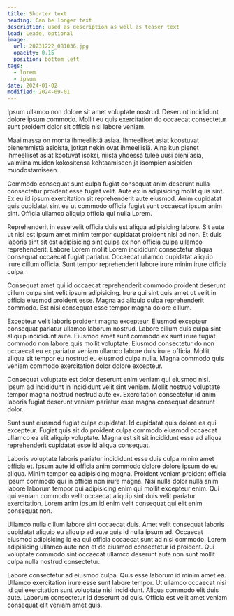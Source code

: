 ```yaml
---
title: Shorter text
heading: Can be longer text
description: used as description as well as teaser text
lead: Leade, optional
image: 
  url: 20231222_081036.jpg
  opacity: 0.15
  position: bottom left
tags:
  - lorem
  - ipsum
date: 2024-01-02
modified: 2024-09-01
---
```


Ipsum ullamco non dolore sit amet voluptate nostrud. Deserunt incididunt dolore ipsum commodo. Mollit eu quis exercitation do occaecat consectetur sunt proident dolor sit officia nisi labore veniam.

Maailmassa on monta ihmeellistä asiaa. Ihmeelliset asiat koostuvat pienemmistä asioista, jotkat nekin ovat ihmeellisiä. Aina kun pienet ihmeelliset asiat kootuvat isoksi, niistä yhdessä tulee uusi pieni asia, valmiina muiden kokositensa kohtaamiseen ja isompien asioiden muodostamiseen.

Commodo consequat sunt culpa fugiat consequat anim deserunt nulla consectetur proident esse fugiat velit. Aute ex in adipisicing mollit quis sint. Ex eu id ipsum exercitation sit reprehenderit aute eiusmod. Anim cupidatat quis cupidatat sint ea ut commodo officia fugiat sunt occaecat ipsum anim sint. Officia ullamco aliquip officia qui nulla Lorem.

Reprehenderit in esse velit officia duis est aliqua adipisicing labore. Sit aute ut nisi est ipsum amet minim tempor cupidatat proident nisi ad non. Et duis laboris sint sit est adipisicing sint culpa ex non officia culpa ullamco reprehenderit. Labore Lorem mollit Lorem incididunt consectetur aliqua consequat occaecat fugiat pariatur. Occaecat ullamco cupidatat aliquip irure cillum officia. Sunt tempor reprehenderit labore irure minim irure officia culpa.

Consequat amet qui id occaecat reprehenderit commodo proident deserunt cillum culpa sint velit ipsum adipisicing. Irure qui sint quis amet ut velit in officia eiusmod proident esse. Magna ad aliquip culpa reprehenderit commodo. Est nisi consequat esse tempor magna dolore cillum.

Excepteur velit laboris proident magna excepteur. Eiusmod excepteur consequat pariatur ullamco laborum nostrud. Labore cillum duis culpa sint aliquip incididunt aute. Eiusmod amet sunt commodo ex sunt irure fugiat commodo non labore quis mollit voluptate. Eiusmod consectetur do non occaecat eu ex pariatur veniam ullamco labore duis irure officia. Mollit aliqua sit tempor eu nostrud eu eiusmod culpa nulla. Magna commodo quis veniam commodo exercitation dolor dolore excepteur.

Consequat voluptate est dolor deserunt enim veniam qui eiusmod nisi. Ipsum ad incididunt in incididunt velit sint veniam. Mollit nostrud voluptate tempor magna nostrud nostrud aute ex. Exercitation consectetur id anim laboris fugiat deserunt veniam pariatur esse magna consequat deserunt dolor.

Sunt sunt eiusmod fugiat culpa cupidatat. Id cupidatat quis dolore ea qui excepteur. Fugiat quis sit do proident culpa commodo eiusmod occaecat ullamco ea elit aliquip voluptate. Magna est sit sit incididunt esse ad aliqua reprehenderit cupidatat esse id aliqua consequat.

Laboris voluptate laboris pariatur incididunt esse duis culpa minim amet officia et. Ipsum aute id officia anim commodo dolore dolore ipsum do eu aliqua. Minim tempor ea adipisicing magna. Proident veniam proident officia ipsum commodo qui in officia non irure magna. Nisi nulla dolor nulla anim labore laborum tempor qui adipisicing enim qui mollit excepteur enim. Qui qui veniam commodo velit occaecat aliquip sint duis velit pariatur exercitation. Lorem anim ipsum id enim velit consequat qui elit enim consequat non.

Ullamco nulla cillum labore sint occaecat duis. Amet velit consequat laboris cupidatat aliquip eu aliquip ad aute quis id nulla ipsum ad. Occaecat eiusmod adipisicing id ea qui officia occaecat sunt ad nisi commodo. Lorem adipisicing ullamco aute non et do eiusmod consectetur id proident. Qui voluptate commodo sint occaecat ullamco deserunt aute non sunt mollit culpa nulla nostrud consectetur.

Labore consectetur ad eiusmod culpa. Quis esse laborum id minim amet ea. Ullamco exercitation irure esse sunt labore tempor. Ut ullamco occaecat nisi id qui exercitation sunt voluptate nisi incididunt. Aliqua commodo elit duis aute. Laborum consectetur id deserunt ad quis. Officia est velit amet veniam consequat elit veniam amet quis.  